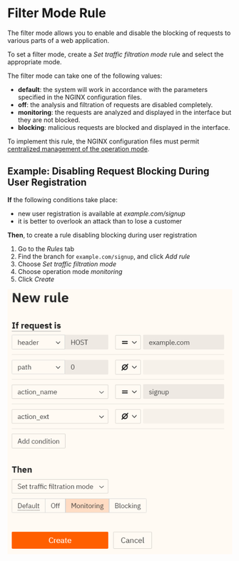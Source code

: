 [link-wallarm-mode-override]:       ../../admin-en/configure-parameters-en.md#wallarm_mode_allow_override

[img-mode-rule]:        ../../images/user-guides/rules/wallarm-mode-rule.png

# Filter Mode Rule

The filter mode allows you to enable and disable the blocking of requests to various parts of a web application.

To set a filter mode, create a *Set traffic filtration mode* rule and select the appropriate mode.

The filter mode can take one of the following values:

* **default**: the system will work in accordance with the parameters specified in the NGINX configuration files.
* **off**: the analysis and filtration of requests are disabled completely.
* **monitoring**: the requests are analyzed and displayed in the interface but they are not blocked.
* **blocking**: malicious requests are blocked and displayed in the interface.

To implement this rule, the NGINX configuration files must permit [centralized management of the operation mode][link-wallarm-mode-override].

## Example: Disabling Request Blocking During User Registration

**If** the following conditions take place:

* new user registration is available at *example.com/signup*
* it is better to overlook an attack than to lose a customer

**Then**, to create a rule disabling blocking during user registration

1. Go to the *Rules* tab
1. Find the branch for `example.com/signup`, and click *Add rule*
1. Choose *Set traffic filtration mode*
1. Choose operation mode *monitoring*
1. Click *Create*

![!Setting traffic filtration mode][img-mode-rule]
